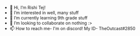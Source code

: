 - 👋 Hi, I’m Rishi Tej!
- 👀 I’m interested in well, many stuff
- 🌱 I’m currently learning 9th grade stuff
- 💞️ I’m looking to collaborate on nothing :>
- 📫 How to reach me- I'm on discord! My ID- TheOutcast#2850

<!---
xStammerHeadx/xStammerHeadx is a ✨ special ✨ repository because its `README.md` (this file) appears on your GitHub profile.
You can click the Preview link to take a look at your changes.
--->
